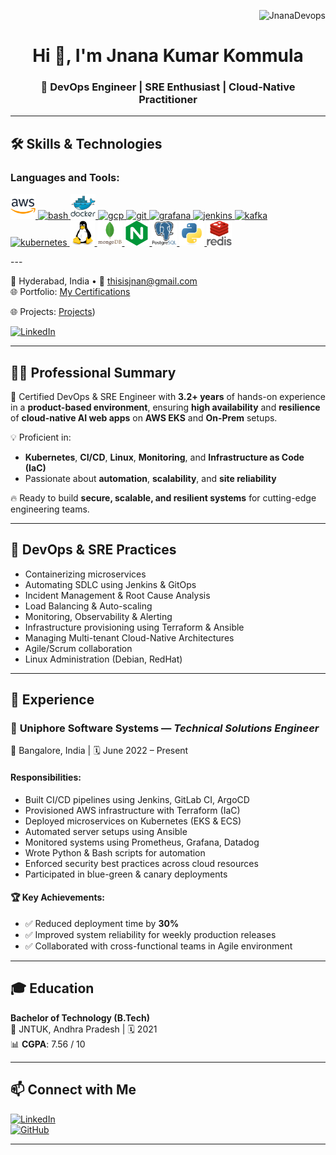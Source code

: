 <!-- GitHub Profile View Counter (optional) -->
<p align="right">
  <img src="https://komarev.com/ghpvc/?username=JnanaDevops&label=Profile%20views&color=0e75b6&style=flat" alt="JnanaDevops" />
</p>

<h1 align="center">Hi 👋, I'm Jnana Kumar Kommula</h1>
<h3 align="center">🚀 DevOps Engineer | SRE Enthusiast | Cloud-Native Practitioner</h3>

---
## 🛠️ Skills & Technologies

<h3 align="left">Languages and Tools:</h3>
<p align="left"> <a href="https://aws.amazon.com" target="_blank" rel="noreferrer"> <img src="https://raw.githubusercontent.com/devicons/devicon/master/icons/amazonwebservices/amazonwebservices-original-wordmark.svg" alt="aws" width="40" height="40"/> </a> <a href="https://www.gnu.org/software/bash/" target="_blank" rel="noreferrer"> <img src="https://www.vectorlogo.zone/logos/gnu_bash/gnu_bash-icon.svg" alt="bash" width="40" height="40"/> </a> <a href="https://www.docker.com/" target="_blank" rel="noreferrer"> <img src="https://raw.githubusercontent.com/devicons/devicon/master/icons/docker/docker-original-wordmark.svg" alt="docker" width="40" height="40"/> </a> <a href="https://cloud.google.com" target="_blank" rel="noreferrer"> <img src="https://www.vectorlogo.zone/logos/google_cloud/google_cloud-icon.svg" alt="gcp" width="40" height="40"/> </a> <a href="https://git-scm.com/" target="_blank" rel="noreferrer"> <img src="https://www.vectorlogo.zone/logos/git-scm/git-scm-icon.svg" alt="git" width="40" height="40"/> </a> <a href="https://grafana.com" target="_blank" rel="noreferrer"> <img src="https://www.vectorlogo.zone/logos/grafana/grafana-icon.svg" alt="grafana" width="40" height="40"/> </a> <a href="https://www.jenkins.io" target="_blank" rel="noreferrer"> <img src="https://www.vectorlogo.zone/logos/jenkins/jenkins-icon.svg" alt="jenkins" width="40" height="40"/> </a> <a href="https://kafka.apache.org/" target="_blank" rel="noreferrer"> <img src="https://www.vectorlogo.zone/logos/apache_kafka/apache_kafka-icon.svg" alt="kafka" width="40" height="40"/> </a> <a href="https://kubernetes.io" target="_blank" rel="noreferrer"> <img src="https://www.vectorlogo.zone/logos/kubernetes/kubernetes-icon.svg" alt="kubernetes" width="40" height="40"/> </a> <a href="https://www.linux.org/" target="_blank" rel="noreferrer"> <img src="https://raw.githubusercontent.com/devicons/devicon/master/icons/linux/linux-original.svg" alt="linux" width="40" height="40"/> </a> <a href="https://www.mongodb.com/" target="_blank" rel="noreferrer"> <img src="https://raw.githubusercontent.com/devicons/devicon/master/icons/mongodb/mongodb-original-wordmark.svg" alt="mongodb" width="40" height="40"/> </a> <a href="https://www.nginx.com" target="_blank" rel="noreferrer"> <img src="https://raw.githubusercontent.com/devicons/devicon/master/icons/nginx/nginx-original.svg" alt="nginx" width="40" height="40"/> </a> <a href="https://www.postgresql.org" target="_blank" rel="noreferrer"> <img src="https://raw.githubusercontent.com/devicons/devicon/master/icons/postgresql/postgresql-original-wordmark.svg" alt="postgresql" width="40" height="40"/> </a> <a href="https://www.python.org" target="_blank" rel="noreferrer"> <img src="https://raw.githubusercontent.com/devicons/devicon/master/icons/python/python-original.svg" alt="python" width="40" height="40"/> </a> <a href="https://redis.io" target="_blank" rel="noreferrer"> <img src="https://raw.githubusercontent.com/devicons/devicon/master/icons/redis/redis-original-wordmark.svg" alt="redis" width="40" height="40"/> </a> </p>
---

📍 Hyderabad, India  •  📧 thisisjnan@gmail.com  
🌐 Portfolio: [My Certifications](https://github.com/JnanaDevops/Jnana_Certifications.git)

🌐 Projects: [Projects](https://github.com/JnanaDevops/jnana-netflix-clone.git))

[![LinkedIn](https://img.shields.io/badge/-LinkedIn-blue?logo=linkedin&logoColor=white&style=flat-square)](https://www.linkedin.com/in/jnana-kumar-kommula-aa50551b0?lipi=urn%3Ali%3Apage%3Ad_flagship3_profile_view_base_contact_details%3BwmlLPtULTTSfThz2RbeBCg%3D%3D)  

---

## 👨‍💻 Professional Summary

🎯 Certified DevOps & SRE Engineer with **3.2+ years** of hands-on experience in a **product-based environment**, ensuring **high availability** and **resilience** of **cloud-native AI web apps** on **AWS EKS** and **On-Prem** setups.

💡 Proficient in:
- **Kubernetes**, **CI/CD**, **Linux**, **Monitoring**, and **Infrastructure as Code (IaC)**
- Passionate about **automation**, **scalability**, and **site reliability**

🔥 Ready to build **secure, scalable, and resilient systems** for cutting-edge engineering teams.

---

## 🧠 DevOps & SRE Practices

- Containerizing microservices
- Automating SDLC using Jenkins & GitOps
- Incident Management & Root Cause Analysis
- Load Balancing & Auto-scaling
- Monitoring, Observability & Alerting
- Infrastructure provisioning using Terraform & Ansible
- Managing Multi-tenant Cloud-Native Architectures
- Agile/Scrum collaboration
- Linux Administration (Debian, RedHat)

---

## 💼 Experience

### 🏢 **Uniphore Software Systems** — *Technical Solutions Engineer*  
📍 Bangalore, India | 🗓️ June 2022 – Present

#### Responsibilities:
- Built CI/CD pipelines using Jenkins, GitLab CI, ArgoCD
- Provisioned AWS infrastructure with Terraform (IaC)
- Deployed microservices on Kubernetes (EKS & ECS)
- Automated server setups using Ansible
- Monitored systems using Prometheus, Grafana, Datadog
- Wrote Python & Bash scripts for automation
- Enforced security best practices across cloud resources
- Participated in blue-green & canary deployments

#### 🏆 Key Achievements:
- ✅ Reduced deployment time by **30%**
- ✅ Improved system reliability for weekly production releases
- ✅ Collaborated with cross-functional teams in Agile environment

---

## 🎓 Education

**Bachelor of Technology (B.Tech)**  
📍 JNTUK, Andhra Pradesh | 🗓️ 2021  
📊 **CGPA**: 7.56 / 10

---

## 📫 Connect with Me

[![LinkedIn](https://img.shields.io/badge/-LinkedIn-blue?logo=linkedin&logoColor=white&style=flat-square)](https://www.linkedin.com/in/jnana-kumar-kommula-aa50551b0?lipi=urn%3Ali%3Apage%3Ad_flagship3_profile_view_base_contact_details%3BwmlLPtULTTSfThz2RbeBCg%3D%3D)  
[![GitHub](https://img.shields.io/badge/-GitHub-black?logo=github&logoColor=white&style=flat-square)](https://github.com/JnanaDevops)

---
